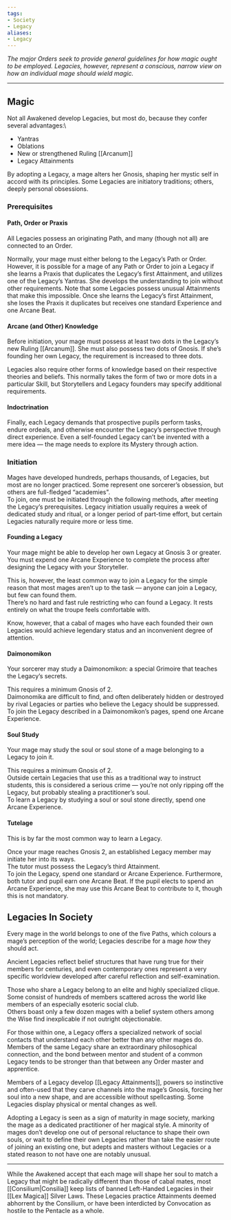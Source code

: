 ```yaml
---
tags:
- Society
- Legacy
aliases:
- Legacy
---
```


_The major Orders seek to provide general guidelines for how magic ought to be employed. Legacies, however, represent a conscious, narrow view on how an individual mage should wield magic._

---

## Magic

Not all Awakened develop Legacies, but most do, because they confer several advantages:\
- Yantras
- Oblations
- New or strengthened Ruling [[Arcanum]]
- Legacy Attainments

By adopting a Legacy, a mage alters her Gnosis, shaping her mystic self in accord with its principles. Some Legacies are initiatory traditions; others, deeply personal obsessions.

### Prerequisites

#### Path, Order or Praxis

All Legacies possess an originating Path, and many (though not all) are connected to an Order.

Normally, your mage must either belong to the Legacy’s Path or Order. However, it is possible for a mage of any Path or Order to join a Legacy if she learns a Praxis that duplicates the Legacy’s first Attainment, and utilizes one of the Legacy’s Yantras. She develops the understanding to join without other requirements. Note that some Legacies possess unusual Attainments that make this impossible. Once she learns the Legacy’s first Attainment, she loses the Praxis it duplicates but receives one standard Experience and one Arcane Beat.

#### Arcane (and Other) Knowledge

Before initiation, your mage must possess at least two dots in the Legacy’s new Ruling [[Arcanum]]. She must also possess two dots of Gnosis. If she’s founding her own Legacy, the requirement is increased to three dots.

Legacies also require other forms of knowledge based on their respective theories and beliefs. This normally takes the form of two or more dots in a particular Skill, but Storytellers and Legacy founders may specify additional requirements.

#### Indoctrination

Finally, each Legacy demands that prospective pupils perform tasks, endure ordeals, and otherwise encounter the Legacy’s perspective through direct experience. Even a self-founded Legacy can’t be invented with a mere idea — the mage needs to explore its Mystery through action.

### Initiation

Mages have developed hundreds, perhaps thousands, of Legacies, but most are no longer practiced. Some represent one sorcerer’s obsession, but others are full-fledged “academies".\
To join, one must be initiated through the following methods, after meeting the Legacy’s prerequisites. Legacy initiation usually requires a week of dedicated study and ritual, or a longer period of part-time effort, but certain Legacies naturally require more or less time.

#### Founding a Legacy

Your mage might be able to develop her own Legacy at Gnosis 3 or greater. You must expend one Arcane Experience to complete the process after designing the Legacy with your Storyteller.

This is, however, the least common way to join a Legacy for the simple reason that most mages aren’t up to the task — anyone can join a Legacy, but few can found them.\
There’s no hard and fast rule restricting who can found a Legacy. It rests entirely on what the troupe feels comfortable with.

Know, however, that a cabal of mages who have each founded their own Legacies would achieve legendary status and an inconvenient degree of attention.

#### Daimonomikon

Your sorcerer may study a Daimonomikon: a special Grimoire that teaches the Legacy’s secrets.

This requires a minimum Gnosis of 2.\
Daimonomika are difficult to find, and often deliberately hidden or destroyed by rival Legacies or parties who believe the Legacy should be suppressed.\
To join the Legacy described in a Daimonomikon’s pages, spend one Arcane Experience.

#### Soul Study

Your mage may study the soul or soul stone of a mage belonging to a Legacy to join it.

This requires a minimum Gnosis of 2.\
Outside certain Legacies that use this as a traditional way to instruct students, this is considered a serious crime — you’re not only ripping off the Legacy, but probably stealing a practitioner’s soul.\
To learn a Legacy by studying a soul or soul stone directly, spend one Arcane Experience.

#### Tutelage

This is by far the most common way to learn a Legacy.

Once your mage reaches Gnosis 2, an established Legacy member may initiate her into its ways.\
The tutor must possess the Legacy’s third Attainment.\
To join the Legacy, spend one standard or Arcane Experience. Furthermore, both tutor and pupil earn one Arcane Beat. If the pupil elects to spend an Arcane Experience, she may use this Arcane Beat to contribute to it, though this is not mandatory.



## Legacies In Society

Every mage in the world belongs to one of the five Paths, which colours a mage’s perception of the world; Legacies describe for a mage _how_ they should act.

Ancient Legacies reflect belief structures that have rung true for their members for centuries, and even contemporary ones represent a very specific worldview developed after careful reflection and self-examination.

Those who share a Legacy belong to an elite and highly specialized clique.\
Some consist of hundreds of members scattered across the world like members of an especially esoteric social club.\
Others boast only a few dozen mages with a belief system others among the Wise find inexplicable if not outright objectionable.

For those within one, a Legacy offers a specialized network of social contacts that understand each other better than any other mages do. Members of the same Legacy share an extraordinary philosophical connection, and the bond between mentor and student of a common Legacy tends to be stronger than that between any Order master and apprentice.

Members of a Legacy develop [[Legacy Attainments]], powers so instinctive and often-used that they carve channels into the mage’s Gnosis, forcing her soul into a new shape, and are accessible without spellcasting. Some Legacies display physical or mental changes as well.

Adopting a Legacy is seen as a sign of maturity in mage society, marking the mage as a dedicated practitioner of her magical style. A minority of mages don’t develop one out of personal reluctance to shape their own souls, or wait to define their own Legacies rather than take the easier route of joining an existing one, but adepts and masters without Legacies or a stated reason to not have one are notably unusual.

---

While the Awakened accept that each mage will shape her soul to match a Legacy that might be radically different than those of cabal mates, most [[Consilium|Consilia]] keep lists of banned Left-Handed Legacies in their [[Lex Magica]] Silver Laws. These Legacies practice Attainments deemed abhorrent by the Consilium, or have been interdicted by Convocation as hostile to the Pentacle as a whole.